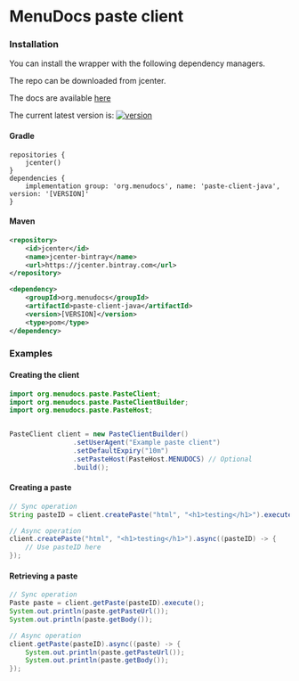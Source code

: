 # MenuDocs paste client

### Installation

You can install the wrapper with the following dependency managers.

The repo can be downloaded from jcenter.

The docs are available <a href="https://jitpack.io/com/github/MenuDocs/paste-client-java/master-SNAPSHOT/javadoc/" target="_blank">here</a>

The current latest version is: [ ![version][] ][download]

#### Gradle
```GRADLE
repositories {
    jcenter()
}
dependencies {
    implementation group: 'org.menudocs', name: 'paste-client-java', version: '[VERSION]'
}
```

#### Maven
```XML
<repository>
    <id>jcenter</id>
    <name>jcenter-bintray</name>
    <url>https://jcenter.bintray.com</url>
</repository>

<dependency>
	<groupId>org.menudocs</groupId>
	<artifactId>paste-client-java</artifactId>
	<version>[VERSION]</version>
	<type>pom</type>
</dependency>
```

### Examples

#### Creating the client
```java
import org.menudocs.paste.PasteClient;
import org.menudocs.paste.PasteClientBuilder;
import org.menudocs.paste.PasteHost;


PasteClient client = new PasteClientBuilder()
                .setUserAgent("Example paste client")
                .setDefaultExpiry("10m")
                .setPasteHost(PasteHost.MENUDOCS) // Optional
                .build();
```

#### Creating a paste
```java
// Sync operation
String pasteID = client.createPaste("html", "<h1>testing</h1>").execute();

// Async operation
client.createPaste("html", "<h1>testing</h1>").async((pasteID) -> {
    // Use pasteID here
});
```

#### Retrieving a paste
```java
// Sync operation
Paste paste = client.getPaste(pasteID).execute();
System.out.println(paste.getPasteUrl());
System.out.println(paste.getBody());

// Async operation
client.getPaste(pasteID).async((paste) -> {
    System.out.println(paste.getPasteUrl());
    System.out.println(paste.getBody());
});
```


[version]: https://api.bintray.com/packages/duncte123/maven/paste-client-java/images/download.svg
[download]: https://bintray.com/duncte123/maven/paste-client-java/_latestVersion
